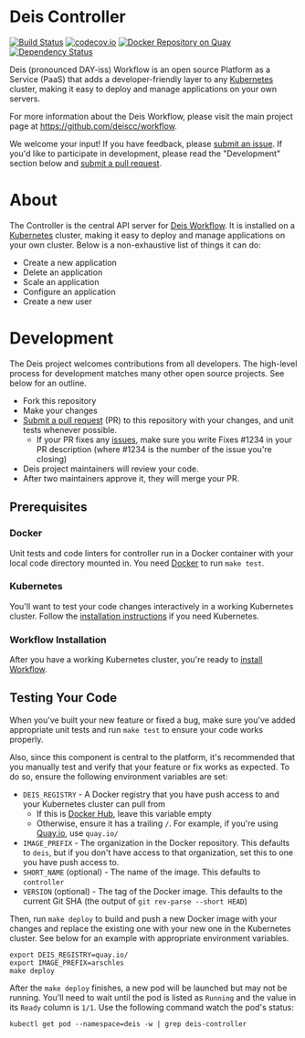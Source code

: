 
# Deis Controller

[![Build Status](https://ci.deis.cc/job/controller/badge/icon)](https://ci.deis.cc/job/controller)
[![codecov.io](https://codecov.io/github/deis/controller/coverage.svg?branch=master)](https://codecov.io/github/deis/controller?branch=master)
[![Docker Repository on Quay](https://quay.io/repository/deiscc/controller/status "Docker Repository on Quay")](https://quay.io/repository/deiscc/controller)
[![Dependency Status](https://www.versioneye.com/user/projects/5863f1de6f4bf900128fa95a/badge.svg?style=flat)](https://www.versioneye.com/user/projects/5863f1de6f4bf900128fa95a)

Deis (pronounced DAY-iss) Workflow is an open source Platform as a Service (PaaS) that adds a developer-friendly layer to any [Kubernetes](http://kubernetes.io) cluster, making it easy to deploy and manage applications on your own servers.

For more information about the Deis Workflow, please visit the main project page at https://github.com/deiscc/workflow.

We welcome your input! If you have feedback, please [submit an issue][issues]. If you'd like to participate in development, please read the "Development" section below and [submit a pull request][prs].

# About

The Controller is the central API server for [Deis Workflow][workflow]. It is installed on a [Kubernetes](http://kubernetes.io) cluster, making it easy to deploy and manage applications on your own cluster. Below is a non-exhaustive list of things it can do:

* Create a new application
* Delete an application
* Scale an application
* Configure an application
* Create a new user

# Development

The Deis project welcomes contributions from all developers. The high-level process for development matches many other open source projects. See below for an outline.

* Fork this repository
* Make your changes
* [Submit a pull request][prs] (PR) to this repository with your changes, and unit tests whenever possible.
  * If your PR fixes any [issues][issues], make sure you write Fixes #1234 in your PR description (where #1234 is the number of the issue you're closing)
* Deis project maintainers will review your code.
* After two maintainers approve it, they will merge your PR.

## Prerequisites

### Docker

Unit tests and code linters for controller run in a Docker container with your local code directory
mounted in. You need [Docker][] to run `make test`.

### Kubernetes

You'll want to test your code changes interactively in a working Kubernetes cluster. Follow the
[installation instructions][install-k8s] if you need Kubernetes.

### Workflow Installation

After you have a working Kubernetes cluster, you're ready to [install Workflow](https://deis.cc/docs/workflow/installing-workflow/).

## Testing Your Code

When you've built your new feature or fixed a bug, make sure you've added appropriate unit tests and run `make test` to ensure your code works properly.

Also, since this component is central to the platform, it's recommended that you manually test and verify that your feature or fix works as expected. To do so, ensure the following environment variables are set:

* `DEIS_REGISTRY` - A Docker registry that you have push access to and your Kubernetes cluster can pull from
  * If this is [Docker Hub](https://hub.docker.com/), leave this variable empty
  * Otherwise, ensure it has a trailing `/`. For example, if you're using [Quay.io](https://quay.io), use `quay.io/`
* `IMAGE_PREFIX` - The organization in the Docker repository. This defaults to `deis`, but if you don't have access to that organization, set this to one you have push access to.
* `SHORT_NAME` (optional) - The name of the image. This defaults to `controller`
* `VERSION` (optional) - The tag of the Docker image. This defaults to the current Git SHA (the output of `git rev-parse --short HEAD`)

Then, run `make deploy` to build and push a new Docker image with your changes and replace the existing one with your new one in the Kubernetes cluster. See below for an example with appropriate environment variables.

```console
export DEIS_REGISTRY=quay.io/
export IMAGE_PREFIX=arschles
make deploy
```

After the `make deploy` finishes, a new pod will be launched but may not be running. You'll need to wait until the pod is listed as `Running` and the value in its `Ready` column is `1/1`. Use the following command watch the pod's status:

```console
kubectl get pod --namespace=deis -w | grep deis-controller
```

[install-k8s]: https://kubernetes.io/docs/setup/pick-right-solution
[issues]: https://github.com/deiscc/controller/issues
[prs]: https://github.com/deiscc/controller/pulls
[workflow]: https://github.com/deiscc/workflow
[Docker]: https://www.docker.com/
[v2.18]: https://github.com/deiscc/workflow/releases/tag/v2.18.0
